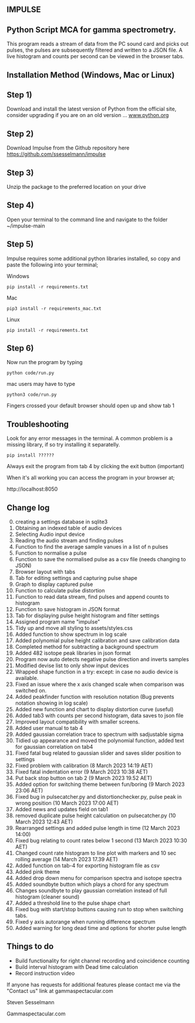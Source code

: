IMPULSE
-------
Python Script MCA for gamma spectrometry.
----------------------------------------
 This program reads a stream of data from the PC sound card and picks out pulses, the pulses are subsequently filtered and written to a JSON file. A live histogram and counts per second can be viewed in the browser tabs. 
 
Installation Method (Windows, Mac or Linux)
-------------------------------------------
Step 1)
-------
Download and install the latest version of Python from the official site, consider upgrading if you are on an old version ... www.python.org

Step 2)
------- 
Download Impulse from the Github repository here https://github.com/ssesselmann/impulse

Step 3)
-------
Unzip the package to the preferred location on your drive

Step 4)
-------
Open your terminal to the command line and navigate to the folder ~/impulse-main

Step 5)
------- 
Impulse requires some additional python libraries installed, so copy and paste the following into your terminal;

Windows
```
pip install -r requirements.txt
```
Mac
```
pip3 install -r requirements_mac.txt
```
Linux
```
pip install -r requirements.txt
```

Step 6)
------- 
Now run the program by typing 
```
python code/run.py
```
mac users may have to type
```
python3 code/run.py
```
Fingers crossed your default browser should open up and show tab 1

Troubleshooting
---------------
Look for any error messages in the terminal. A common problem is a missing library, if so try installing it separatelly.
```
pip install ??????
```

Always exit the program from tab 4 by clicking the exit button (important)

When it's all working you can access the program in your browser at;

http://localhost:8050
 

Change log
------------------------

0) creating a settings database in sqlite3
1) Obtaining an indexed table of audio devices 
2) Selecting Audio input device
3) Reading the audio stream and finding pulses
4) Function to find the average sample vanues in a list of n pulses
5) Function to normalise a pulse
6) Function to save the normalised pulse as a csv file (needs changing to JSON)
7) Browser layout with tabs
8) Tab for editing settings and capturing pulse shape
9) Graph to display captured pulse
10) Function to calculate pulse distortion
11) Function to read data stream, find pulses and append counts to histogram
12) Function to save histogram in JSON format
13) Tab for displaying pulse height histogram and filter settings
14) Assigned program name "impulse"
15) Tidy up and move all styling to assets/styles.css
16) Added function to show spectrum in log scale
17) Added polynomial pulse height calibration and save calibration data
18) Completed method for subtracting a background spectrum
19) Added 482 isotope peak libraries in json format
20) Program now auto detects negative pulse direction and inverts samples
21) Modified devise list to only show input devices
22) Wrapped shape function in a try: except: in case no audio device is available.
23) Fixed an issue where the x axis changed scale when comparison was switched on.
24) Added peakfinder function with resolution notation (Bug prevents notation showing in log scale)
25) Added new function and chart to display distortion curve (useful) 
26) Added tab3 with counts per second histogram, data saves to json file
27) Improved layout compatibility with smaller screens.
28) Added user manual to tab 4
29) Added gaussian correlation trace to spectrum with sadjustable sigma
30) Tidied up appearance and moved the polynomial function, added text for gaussian correlation on tab4
31) Fixed fatal bug related to gaussian slider and saves slider position to settings
32) Fixed problem with calibration (8 March 2023 14:19 AET)
33) Fixed fatal indentation error (9 March 2023 10:38 AET)
34) Put back stop button on tab 2 (9 March 2023 19.52 AET)
35) Added option for switching theme between fun/boring (9 March 2023 23:06 AET)
36) Fixed bug in pulsecatcher.py and distortionchecker.py, pulse peak in wrong position (10 March 2023 17:00 AET)
37) Added news and updates field on tab1
38) removed duplicate pulse height calculation on pulsecatcher.py (10 March 2023 12:43 AET)
39) Rearranged settings and added pulse length in time (12 March 2023 14:00)
40) Fixed bug relating to count rates below 1 second (13 March 2023 10:30 AET)
41) Changed count rate histogram to line plot with markers and 10 sec rolling average (14 March 2023 17.39 AET)
42) Added function on tab-4 for exporting histogram file as csv
43) Added pink theme
44) Added drop down menu for comparison spectra and isotope spectra
45) Added soundbyte button which plays a chord for any spectrum
46) Changes soundbyte to play gaussian correlation instead of full histogram (cleaner sound)
47) Added a threshold line to the pulse shape chart 
48) Fixed bug with start/stop buttons causing run to stop when switching tabs.
49) Fixed y axis autorange when running difference spectrum
50) Added warning for long dead time and options for shorter pulse length


Things to do
------------
* Build functionality for right channel recording and coincidence counting
* Build interval histogram with Dead time calculation 
* Record instruction video



If anyone has requests for additional features please contact me via the "Contact us" link at gammaspectacular.com


Steven Sesselmann

Gammaspectacular.com


